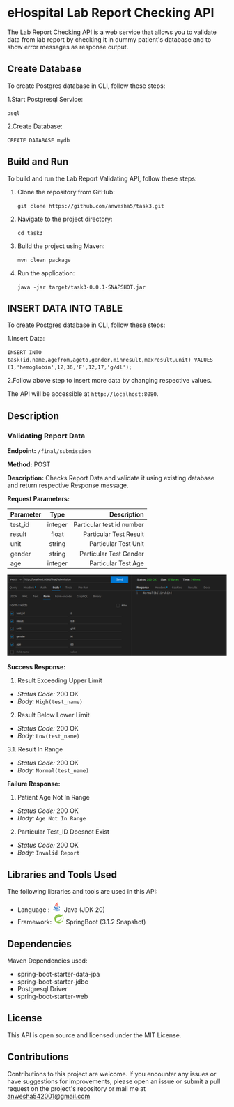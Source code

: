 # eHospital Lab Report Checking API
The Lab Report Checking API is a web service that allows you to validate data from lab report by checking it in dummy patient's database and to show error messages as response output.

## Create Database
To create Postgres database in CLI, follow these steps:

1.Start Postgresql Service:

   `psql `

2.Create Database:

   `CREATE DATABASE mydb `

## Build and Run
To build and run the Lab Report Validating API, follow these steps:

1. Clone the repository from GitHub:
   
   `git clone https://github.com/anwesha5/task3.git `
   
2. Navigate to the project directory:
   
   `cd task3`
   
3. Build the project using Maven:
   
   `mvn clean package`
   
4. Run the application:
   
   `java -jar target/task3-0.0.1-SNAPSHOT.jar`
   
## INSERT DATA INTO TABLE
To create Postgres database in CLI, follow these steps:

1.Insert Data:

   `INSERT INTO task(id,name,agefrom,ageto,gender,minresult,maxresult,unit) VALUES (1,'hemoglobin',12,36,'F',12,17,'g/dl'); `

2.Follow above step to insert more data by changing respective values.

The API will be accessible at `http://localhost:8080`.

## Description
### Validating Report Data
**Endpoint:** `/final/submission`

**Method:** POST

**Description:** Checks Report Data and validate it using existing database and return respective Response message.

**Request Parameters:**

| Parameter   |      Type      |           Description          |
|-------------|:--------------:|-------------------------------:|
|  test_id    |     integer    |      Particular test id number |
|  result     |     float      |      Particular Test Result    |
|  unit       |     string     |      Particular Test Unit      |
|  gender     |     string     |      Particular Test Gender    |
|  age        |     integer    |      Particular Test Age       |

<center>
<img src="./images/image.png" alt="thunderclient-header">
</center>


**Success Response:**

1. Result Exceeding Upper Limit
- *Status Code:* 200 OK
- *Body:* `High(test_name)`

2. Result Below Lower Limit
- *Status Code:* 200 OK
- *Body:* `Low(test_name)`

3.1. Result In Range
- *Status Code:* 200 OK
- *Body:* `Normal(test_name)`



**Failure Response:**

1. Patient Age Not In Range
- *Status Code:* 200 OK
- *Body:* `Age Not In Range`

2. Particular Test_ID Doesnot Exist
- *Status Code:* 200 OK
- *Body:* `Invalid Report`




## Libraries and Tools Used

The following libraries and tools are used in this API:
- Language : <img src="./images/icons8-java-48.png" height=25> Java (JDK 20) 
- Framework: <img src="./images/icons8-spring-boot-48.png" height=25> SpringBoot (3.1.2 Snapshot) 

## Dependencies
Maven Dependencies used:
- spring-boot-starter-data-jpa
- spring-boot-starter-jdbc
- Postgresql Driver
- spring-boot-starter-web


## License
This API is open source and licensed under the MIT License.


## Contributions
Contributions to this project are welcome. If you encounter any issues or have suggestions for improvements, please open an issue or submit a pull request on the project's repository or mail me at anwesha542001@gmail.com
